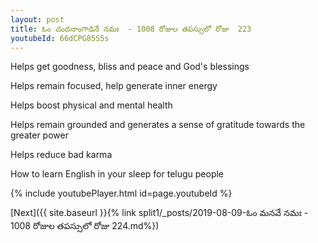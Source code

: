 ```yaml
---
layout: post
title: ఓం చందనాంగాడినే నమః  - 1008 రోజుల తపస్సులో రోజు  223
youtubeId: 66dCPG85S5s
---
```

 
 
Helps get goodness, bliss and peace and God's blessings
 
Helps remain focused, help generate inner energy 
 
Helps boost physical and mental health 
 
Helps remain grounded and generates a sense of gratitude towards the greater power 
 
Helps reduce bad karma
 
How to learn English in your sleep for telugu people
 
 
 
 


{% include youtubePlayer.html id=page.youtubeId %}
 
[Next]({{ site.baseurl }}{% link split1/_posts/2019-08-09-ఓం మనవే నమః  - 1008 రోజుల తపస్సులో రోజు  224.md%})
 
